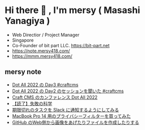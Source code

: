 # Hi there 👋 , I'm mersy ( Masashi Yanagiya )

- Web Directior / Project Manager
- Singapore
- Co-Founder of bit part LLC. https://bit-part.net
- https://note.mersy418.com/
- https://mmm.mersy418.com/

## mersy note
<!-- BLOG-POST-LIST:START -->
- [Dot All 2022 の Day3 #craftcms](https://note.mersy418.com/article/dot-all-2022-day3?utm_source=feed)
- [Dot All 2022 の Day2 のセッションを聞いた #craftcms](https://note.mersy418.com/article/dot-all-2022-day2?utm_source=feed)
- [Craft CMS のカンファレンス Dot All 2022](https://note.mersy418.com/article/craftcms-dot-all-2022?utm_source=feed)
- [【読了】失敗の科学](https://note.mersy418.com/article/book_b01mu364id?utm_source=feed)
- [期限切れのタスクを Slack に通知するようにしてみる](https://note.mersy418.com/article/backlog-issues-post-to-slack?utm_source=feed)
- [MacBook Pro 14 用のプライバシーフィルターを買ってみた](https://note.mersy418.com/article/macbookpro14-privacy-filter?utm_source=feed)
- [GitHub のWeb側から画像をあげたりファイルを作成したりする](https://note.mersy418.com/article/github-upload-files?utm_source=feed)
<!-- BLOG-POST-LIST:END -->

